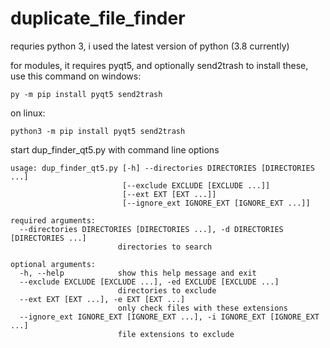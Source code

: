 # duplicate_file_finder

requries python 3, i used the latest version of python (3.8 currently)

for modules, it requires pyqt5, and optionally send2trash
to install these, use this command on windows:
```
py -m pip install pyqt5 send2trash
```
on linux:

```
python3 -m pip install pyqt5 send2trash
```

start dup_finder_qt5.py with command line options

```
usage: dup_finder_qt5.py [-h] --directories DIRECTORIES [DIRECTORIES ...]
                         [--exclude EXCLUDE [EXCLUDE ...]]
                         [--ext EXT [EXT ...]]
                         [--ignore_ext IGNORE_EXT [IGNORE_EXT ...]]

required arguments:
  --directories DIRECTORIES [DIRECTORIES ...], -d DIRECTORIES [DIRECTORIES ...]
                        directories to search

optional arguments:
  -h, --help            show this help message and exit
  --exclude EXCLUDE [EXCLUDE ...], -ed EXCLUDE [EXCLUDE ...]
                        directories to exclude
  --ext EXT [EXT ...], -e EXT [EXT ...]
                        only check files with these extensions
  --ignore_ext IGNORE_EXT [IGNORE_EXT ...], -i IGNORE_EXT [IGNORE_EXT ...]
                        file extensions to exclude
```
